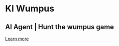 # KI Wumpus
**AI Agent | Hunt the wumpus game**
---
[Learn more](https://thejlifex.github.io/KI_Wumpus "View AI Agent in the wumpus game")
